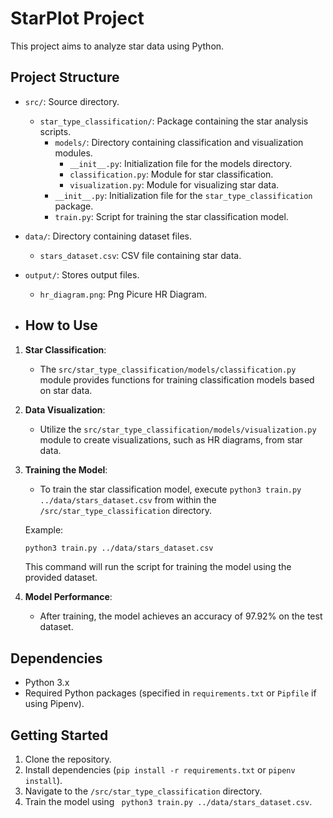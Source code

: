 # StarPlot Project

This project aims to analyze star data using Python.

## Project Structure

- `src/`: Source directory.
  - `star_type_classification/`: Package containing the star analysis scripts.
    - `models/`: Directory containing classification and visualization modules.
      - `__init__.py`: Initialization file for the models directory.
      - `classification.py`: Module for star classification.
      - `visualization.py`: Module for visualizing star data.
    - `__init__.py`: Initialization file for the `star_type_classification` package.
    - `train.py`: Script for training the star classification model.

- `data/`: Directory containing dataset files.
  - `stars_dataset.csv`: CSV file containing star data.
  
- `output/`: Stores output files.
  - `hr_diagram.png`: Png Picure HR Diagram.

- ## How to Use

1. **Star Classification**:
    - The `src/star_type_classification/models/classification.py` module provides functions for training classification models based on star data.

2. **Data Visualization**:
    - Utilize the `src/star_type_classification/models/visualization.py` module to create visualizations, such as HR diagrams, from star data.

3. **Training the Model**:
    - To train the star classification model, execute `python3 train.py ../data/stars_dataset.csv` from within the `/src/star_type_classification` directory.

    Example:
    ```bash
    python3 train.py ../data/stars_dataset.csv
    ```
    This command will run the script for training the model using the provided dataset.

4. **Model Performance**:
    - After training, the model achieves an accuracy of 97.92% on the test dataset.

## Dependencies

- Python 3.x
- Required Python packages (specified in `requirements.txt` or `Pipfile` if using Pipenv).

## Getting Started

1. Clone the repository.
2. Install dependencies (`pip install -r requirements.txt` or `pipenv install`).
3. Navigate to the `/src/star_type_classification` directory.
4. Train the model using ` python3 train.py ../data/stars_dataset.csv`.
